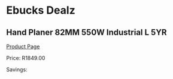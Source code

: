 
# Ebucks Dealz
## Hand Planer 82MM 550W Industrial L 5YR
[Product Page](https://www.ebucks.com/web/shop/productSelected.do?prodId=1199879754&catId=336131644)

Price: R1849.00

Savings: 


	